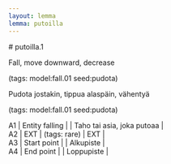 ```yaml
---
layout: lemma
lemma: putoilla
---
```


<div class="sense">
# <span class="sensename">putoilla.1</span>

<span class="description">Fall, move downward, decrease</span>

(tags: model:fall.01 seed:pudota)

<span class="description">Pudota jostakin, tippua alaspäin, vähentyä</span>

(tags: model:fall.01 seed:pudota)

A1 | Entity falling |   | Taho tai asia, joka putoaa |  
A2 | EXT | (tags: rare) | EXT |  
A3 | Start point |   | Alkupiste |  
A4 | End point |   | Loppupiste |  

</div>

